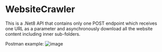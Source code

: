 # WebsiteCrawler

This is a .Net8 API that contains only one POST endpoint which receives one URL as a parameter and asynchronously download all the website content including inner sub-folders.

Postman example:
![image](https://github.com/rogersampaio/WebsiteCrawler/assets/21226627/60529bcb-6805-4690-bc9f-e7a78315ac2a)
